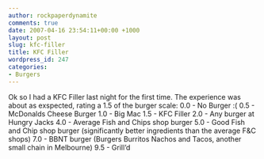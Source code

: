 ```yaml
---
author: rockpaperdynamite
comments: true
date: 2007-04-16 23:54:11+00:00 +1000
layout: post
slug: kfc-filler
title: KFC Filler
wordpress_id: 247
categories:
- Burgers
---
```


Ok so I had a KFC Filler last night for the first time. The experience was about as exspected, rating a 1.5 of the burger scale:
0.0 - No Burger :(
0.5 - McDonalds Cheese Burger
1.0 - Big Mac
1.5 - KFC Filler
2.0 - Any burger at Hungry Jacks
4.0 - Average Fish and Chips shop burger
5.0 - Good Fish and Chip shop burger (significantly better ingredients than the average F&C shops)
7.0 - BBNT burger (Burgers Burritos Nachos and Tacos, another small chain in Melbourne)
9.5 - Grill’d
